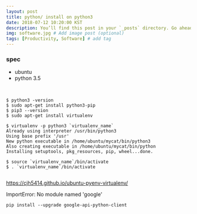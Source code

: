 ```yaml
---
layout: post
title: python/ install on python3
date: 2018-07-12 10:20:00 KST
description: You’ll find this post in your `_posts` directory. Go ahead and edit it and re-build the site to see your changes. # Add post description (optional)
img: software.jpg # Add image post (optional)
tags: [Productivity, Software] # add tag
---
```


### spec

- ubuntu
- python 3.5

<br>

```shell
$ python3 -version
$ sudo apt-get install python3-pip
$ pip3 --version
$ sudo apt-get install virtualenv

$ virtualenv -p python3 `virtualenv_name`
Already using interpreter /usr/bin/python3
Using base prefix '/usr'
New python executable in /home/ubuntu/mycat/bin/python3
Also creating executable in /home/ubuntu/mycat/bin/python
Installing setuptools, pkg_resources, pip, wheel...done.

$ source `virtualenv_name`/bin/activate
$ . `virtualenv_name`/bin/activate


```



https://cjh5414.github.io/ubuntu-pyenv-virtualenv/



ImportError: No module named 'google' 

```
pip install --upgrade google-api-python-client
```





